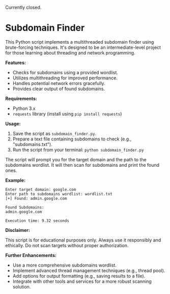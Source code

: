 Currently closed.

# Subdomain Finder

This Python script implements a multithreaded subdomain finder using brute-forcing techniques. It's designed to be an intermediate-level project for those learning about threading and network programming.

**Features:**

- Checks for subdomains using a provided wordlist.
- Utilizes multithreading for improved performance.
- Handles potential network errors gracefully.
- Provides clear output of found subdomains.

**Requirements:**

- Python 3.x 
- `requests` library (install using `pip install requests`)

**Usage:**

1. Save the script as `subdomain_finder.py`.
2. Prepare a text file containing subdomains to check (e.g., "subdomains.txt").
3. Run the script from your terminal: `python subdomain_finder.py`

The script will prompt you for the target domain and the path to the subdomains wordlist. It will then scan for subdomains and print the found ones.

**Example:**
```
Enter target domain: google.com
Enter path to subdomains wordlist: wordlist.txt
[+] Found: admin.google.com

Found Subdomains:
admin.google.com

Execution time: 9.32 seconds
```

**Disclaimer:**

This script is for educational purposes only. Always use it responsibly and ethically. Do not scan targets without proper authorization.

**Further Enhancements:**

- Use a more comprehensive subdomains wordlist.
- Implement advanced thread management techniques (e.g., thread pool).
- Add options for output formatting (e.g., saving results to a file).
- Integrate with other tools and services for a more robust scanning solution.
